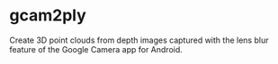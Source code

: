 gcam2ply
========

Create 3D point clouds from depth images captured with the lens blur feature of the Google Camera app for Android.
